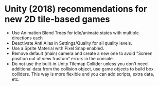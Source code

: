 
# Unity (2018) recommendations for new 2D tile-based games

- Use Animation Blend Trees for idle/animate states with multiple directions each
- Deactivate Anti Alias in Settings/Quality for all quality levels.
- Use a Sprite Material with Pixel Snap enabled.
- Remove default (main) camera and create a new one to avoid "Screen position out of view frustum" errors in the console.
- Do not use the built-in Unity Tilemap Collider unless you don't need additional data from the collision object,
use game objects to build box colliders. This way is more flexible and you can add scripts, extra data, etc.
